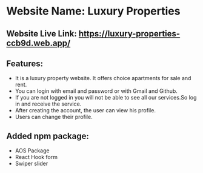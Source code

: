 # Website Name: Luxury Properties 

## Website Live Link: https://luxury-properties-ccb9d.web.app/

## Features:

- It is a luxury property website. It offers choice apartments for sale and rent.
- You can login with email and password or with Gmail and Github.
- If you are not logged in you will not be able to see all our services.So log in and receive the service.
- After creating the account, the user can view his profile.
- Users can change their profile.

## Added npm package:

- AOS Package 
- React Hook form
- Swiper slider
